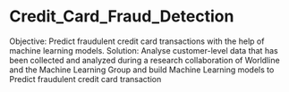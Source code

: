 # Credit_Card_Fraud_Detection
Objective: Predict fraudulent credit card transactions with the help of machine learning models.
Solution: Analyse customer-level data that has been collected and analyzed during a research collaboration of Worldline and the Machine Learning Group and build Machine Learning models to Predict fraudulent credit card transaction
